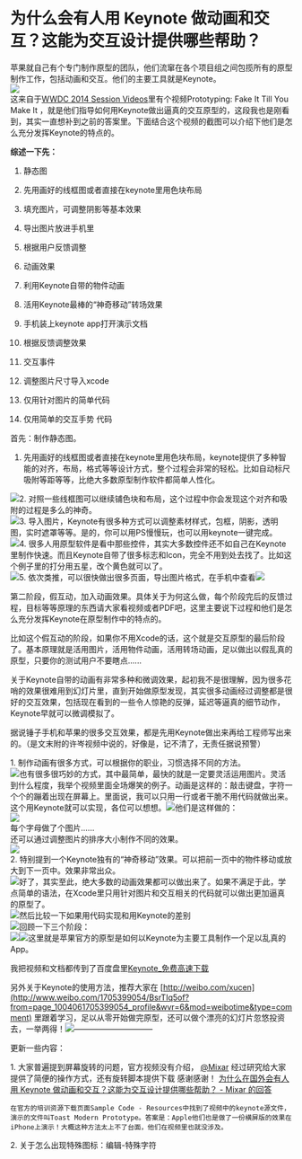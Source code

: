 # 为什么会有人用 Keynote 做动画和交互？这能为交互设计提供哪些帮助？

苹果就自己有个专门制作原型的团队，他们流窜在各个项目组之间包揽所有的原型制作工作，包括动画和交互。他们的主要工具就是Keynote。  
![](https://pic3.zhimg.com/d24b8edddc0a84aee35523defc784d8a_b.jpg)  
这来自于[WWDC 2014 Session Videos](https://developer.apple.com/videos/wwdc/2014/)里有个视频Prototyping: Fake It Till You Make It ，就是他们指导如何用Keynote做出逼真的交互原型的，这段我也是刚看到，其实一直想补到之前的答案里。下面结合这个视频的截图可以介绍下他们是怎么充分发挥Keynote的特点的。  

**综述一下先：**  

1.  静态图

1.  先用画好的线框图或者直接在keynote里用色块布局
2.  填充图片，可调整阴影等基本效果
3.  导出图片放进手机里
4.  根据用户反馈调整

3.  动画效果

1.  利用Keynote自带的物件动画
2.  活用Keynote最棒的“神奇移动”转场效果
3.  手机装上keynote app打开演示文档
4.  根据反馈调整效果

5.  交互事件

1.  调整图片尺寸导入xcode
2.  仅用针对图片的简单代码
3.  仅用简单的交互手势 代码

首先：制作静态图。  

1.  先用画好的线框图或者直接在keynote里用色块布局，keynote提供了多种智能的对齐，布局，格式等等设计方式，整个过程会非常的轻松。比如自动标尺吸附等距等等，比绝大多数原型制作软件都简单人性化。

![](https://pic3.zhimg.com/9dd691aa7b13ac65bd5e8da06e1afe22_b.jpg)2\. 对照一些线框图可以继续铺色块和布局，这个过程中你会发现这个对齐和吸附的过程是多么的神奇。  
![](https://pic3.zhimg.com/a2549fa5dd4df4372b8464a16c856eda_b.jpg)3\. 导入图片，Keynote有很多种方式可以调整素材样式，包框，阴影，透明图，实时遮罩等等。是的，你可以用PS慢慢玩，也可以用keynote一键完成。  
![](https://pic1.zhimg.com/a2dee3df0671e0ea00d6e48afc4c3040_b.jpg)4\. 很多人用原型软件是看中那些控件，其实大多数控件还不如自己在Keynote里制作快速。而且Keynote自带了很多标志和Icon，完全不用到处去找了。比如这个例子里的打分用五星，改个黄色就可以了。  
![](https://pic1.zhimg.com/a9bab1bb5e3501ce56ad3d364becd77c_b.jpg)5\. 依次类推，可以很快做出很多页面，导出图片格式，在手机中查看![](https://pic4.zhimg.com/66f920efe4bddd7d45e0c44728dc8c27_b.jpg)  

第二阶段，假互动，加入动画效果。具体关于为何这么做，每个阶段完后的反馈过程，目标等等原理的东西请大家看视频或者PDF吧，这里主要说下过程和他们是怎么充分发挥Keynote在原型制作中的特点的。  

比如这个假互动的阶段，如果你不用Xcode的话，这个就是交互原型的最后阶段了。基本原理就是活用图片，活用物件动画，活用转场动画，足以做出以假乱真的原型，只要你的测试用户不要瞎点......  

关于Keynote自带的动画有非常多种和微调效果，起初我不是很理解，因为很多花哨的效果很难用到幻灯片里，直到开始做原型发现，其实很多动画经过调整都是很好的交互效果，包括现在看到的一些令人惊艳的反弹，延迟等逼真的细节动作，Keynote早就可以微调模拟了。  

据说锤子手机和苹果的很多交互效果，都是先用Keynote做出来再给工程师写出来的。（是文末附的许岑视频中说的，好像是，记不清了，无责任据说预警）  

1\. 制作动画有很多方式，可以根据你的职业，习惯选择不同的方法。  
![](https://pic4.zhimg.com/a9725c3f73cda48b8b892b242b70e0ef_b.jpg)也有很多很巧妙的方式，其中最简单，最快的就是一定要灵活运用图片。灵活到什么程度，我举个视频里面全场爆笑的例子。动画是这样的：敲击键盘，字符一个个的蹦着出现在屏幕上。里面说，我可以只用一行或者干脆不用代码就做出来。这个用Keynote就可以实现，各位可以想想。![](https://pic1.zhimg.com/798f8df4ce14f98a4f5dc5cd408e0494_b.jpg)他们是这样做的：  
![](https://pic1.zhimg.com/5f5af8250e8569905376b3f367b0b57c_b.jpg)  
每个字母做了个图片......  
还可以通过调整图片的排序大小制作不同的效果。  
![](https://pic2.zhimg.com/564a2718cf2117022f6f6868d47e863d_b.jpg)  
2\. 特别提到一个Keynote独有的“神奇移动”效果。可以把前一页中的物件移动或放大到下一页中。效果非常出众。  
![](https://pic4.zhimg.com/bea1c6899c9c69be7a945d381fe77e83_b.jpg)好了，其实至此，绝大多数的动画效果都可以做出来了。如果不满足于此，学点简单的语法，在Xcode里只用针对图片和交互相关的代码就可以做出更加逼真的原型了。  
![](https://pic1.zhimg.com/979164fd65418c2f8f5037f4782b8918_b.jpg)然后比较一下如果用代码实现和用Keynote的差别  
![](https://pic3.zhimg.com/cd360af90a21530bec368bd5cdf9eb66_b.jpg)回顾一下三个阶段：  
![](https://pic2.zhimg.com/5f8268e88939c473cb8553185a227ec1_b.jpg)![](https://pic1.zhimg.com/371d681fa12db5b0ad673c60f62ca6f0_b.jpg)这里就是苹果官方的原型是如何以Keynote为主要工具制作一个足以乱真的App。  

我把视频和文档都传到了百度盘里[Keynote_免费高速下载](http://pan.baidu.com/s/1dDIkDTB)  

另外关于Keynote的使用方法，推荐大家在 [http://weibo.com/xucen](http://www.weibo.com/1705399054/BsrTIq5of?from=page_1004061705399054_profile&wvr=6&mod=weibotime&type=comment) 里跟着学习，足以从零开始做完原型，还可以做个漂亮的幻灯片忽悠投资去，一举两得！![](https://pic2.zhimg.com/e49111966bed668aa93379f77c424035_b.jpg)——————————  

更新一些内容：  

1\. 大家普遍提到屏幕旋转的问题，官方视频没有介绍， [@Mixar](//www.zhihu.com/people/9040c6659f1bd115343fbde189745158) 经过研究给大家提供了简便的操作方式，还有旋转脚本提供下载 感谢感谢！ [为什么在国外会有人用 Keynote 做动画和交互？这能为交互设计提供哪些帮助？ - Mixar 的回答](http://www.zhihu.com/question/26127088/answer/32696987)  

<div>

    在官方的培训资源下载页面Sample Code - Resources中找到了视频中的keynote源文件，演示的文件叫Toast Modern Prototype。答案是：Apple他们也是做了一份横屏版的效果在iPhone上演示！大概这种方法太上不了台面，他们在视频里也就没涉及。

</div>

2\. 关于怎么出现特殊图标：编辑-特殊字符